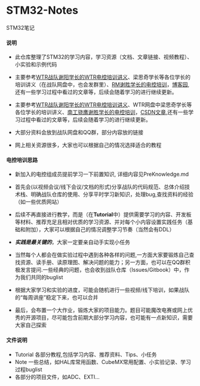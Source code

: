 # STM32-Notes
STM32笔记

#### 说明
- 此仓库整理了STM32的学习内容，学习资源（文档、文章链接、视频教程）、小实验和示例代码
- 主要参考[WTR战队谢阳学长的WTR电控培训讲义](https://github.com/MirTITH/WTR-EC-Training)、梁思奇学长等各位学长的培训讲义（在战队网盘中，也会发群里）、[RM谢胜学长的电控培训](https://www.bilibili.com/video/BV1Sy4y1y7B1?p=3&spm_id_from=pageDriver&vd_source=baa784078e67e28c38d26cf6881f8357)，[博客园](https://www.cnblogs.com/),还有一些学习过程中看过的文章等，后续会随着学习的进行继续更新。

- 主要参考[WTR战队谢阳学长的WTR电控培训讲义](https://github.com/MirTITH/WTR-EC-Training)、WTR网盘中梁思奇学长等各位学长的培训讲义、[南工骁鹰谢胜学长的电控培训](https://www.bilibili.com/video/BV1Sy4y1y7B1?p=3&spm_id_from=pageDriver&vd_source=baa784078e67e28c38d26cf6881f8357)，[CSDN文章](https://blog.csdn.net/as480133937/article/details/99935090?spm=1001.2014.3001.5502),还有一些学习过程中看过的文章等，后续会随着学习的进行继续更新。
- 大部分资料会放到战队网盘和QQ群，部分内容放的链接
- 网上相关资源很多，大家也可以根据自己的情况选择适合的教程

#### 电控培训思路
+ 新加入的电控组成员提前学习一下前置知识, 详细内容见PreKnowledge.md
  
-  首先会(以视频会议/线下会议/文档的形式)分享战队的代码规范、总体介绍技术栈、明确战队仓库的使用、分享平时学习新知识，处理bug,查找资料的经验（如一些优质网站）

- 后续不再直接进行教学，而是（在**Tutorial**中）提供需要学习的内容、开发板等材料、推荐充足且相对优质的学习资源、并对每个小内容设置实践任务（基础和附加），大家可以根据自己的情况调整学习节奏（当然会有DDL）

- **_实践是最关键的_**，大家一定要亲自动手实现小任务

- 当然每个人都会在做实验过程中遇到各种各样的问题,一方面大家要锻炼自己查找资源、读手册、读原理图、解决问题的能力；另一方面，也可以在QQ群积极发言提问.一些经典的问题，也会收到战队仓库（Issues/Gitbook）中，作为我们共同的buglist

- 根据大家学习和实验的进度，可能会随机进行一些视频/线下培训，如果战队的“每周讲座”稳定下来，也可以合并

- 最后，会布置一个大作业，锻炼大家的项目能力。题目可能魔改电赛或网上优秀的开源项目，尽可能包含前期大部分学习内容，也可能有一点新知识，需要大家自己探索

#### 文件说明
- Tutorial 各部分教程,包括学习内容、推荐资料、Tips、小任务
- Note 一些总结，如HAL库常用函数、CubeMX常用配置、小实验记录、学习过程buglist
- 各部分的项目文件，如ADC、EXTI...

